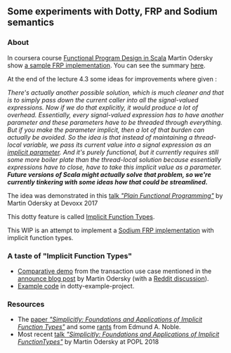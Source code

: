 ## Some experiments with Dotty, FRP and Sodium semantics

### About

In coursera course [Functional Program Design in Scala](https://www.coursera.org/learn/progfun2) Martin Odersky show [a sample FRP implementation](https://www.coursera.org/learn/progfun2/lecture/5lWVa/lecture-4-3-a-simple-frp-implementation). You can see the summary [here](https://github.com/rohgar/scala-design-2/wiki/A-Simple-FRP-Implementation).

At the end of the lecture 4.3 some ideas for improvements where given :

*There's actually another possible solution, which is much cleaner and that is to simply pass down the current caller into all the signal-valued expressions. Now if we do that explicitly, it would produce a lot of overhead. Essentially, every signal-valued expression has to have another parameter and these parameters have to be threaded through everything. But if you make the parameter implicit, then a lot of that burden can actually be avoided. So the idea is that instead of maintaining a thread-local variable, we pass its current value into a signal expression as an [implicit parameter](https://stackoverflow.com/questions/39928480/how-to-implement-frp-using-implicit-parameter). And it's purely functional, but it currently requires still some more boiler plate than the thread-local solution because essentially expressions have to close, have to take this implicit value as a parameter. **Future versions of Scala might actually solve that problem, so we're currently tinkering with some ideas how that could be streamlined.***

The idea was demonstrated in this [talk *"Plain Functional Programming"*](https://twitter.com/odersky/status/928985957755506688) by Martin Odersky at Devoxx 2017

This dotty feature is called [Implicit Function Types](http://dotty.epfl.ch/docs/reference/implicit-function-types.html).

This WIP is an attempt to implement a [Sodium FRP implementation](https://github.com/SodiumFRP) with implicit function types.

### A taste of "Implicit Function Types"

* [Comparative demo](https://github.com/newca12/dotty-frp/tree/master/src/main/scala/demos/transaction) from the transaction use case mentioned in the [announce blog post](https://www.scala-lang.org/blog/2016/12/07/implicit-function-types.html) by Martin Odersky (with a [Reddit discussion](https://www.reddit.com/r/scala/comments/5h1d07/implicit_function_types_by_martin_odersky/)).
* [Example code](https://github.com/lampepfl/dotty-example-project/blob/master/src/main/scala/ImplicitFunctions.scala) in dotty-example-project.

### Resources
* The [paper *"Simplicitly: Foundations and Applications of Implicit Function Types"*](https://infoscience.epfl.ch/record/229878/files/simplicitly_1.pdf) and some [rants](https://twitter.com/edmund_noble/status/954739200577982464) from Edmund A. Noble.
* Most recent [talk *"Simplicitly: Foundations and Applications of Implicit FunctionTypes"*](https://www.youtube.com/watch?v=9Wp_riP8LQw) by Martin Odersky at POPL 2018
